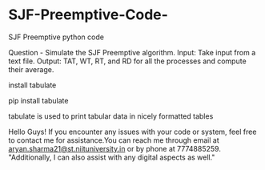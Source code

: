 # SJF-Preemptive-Code-
SJF Preemptive python code

Question - 
Simulate the SJF Preemptive algorithm.
Input: Take input from a text file.
Output: TAT, WT, RT, and RD for all the processes and compute their average.

install tabulate

pip install tabulate

tabulate is used to print tabular data in nicely formatted tables

Hello Guys! If you encounter any issues with your code or system, feel free to contact me for assistance.You can reach me through email at aryan.sharma21@st.niituniversity.in or by phone at 7774885259. "Additionally, I can also assist with any digital aspects as well."
